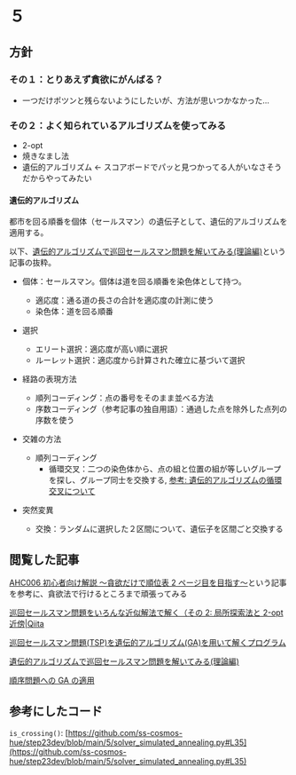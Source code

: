 # ５

## 方針

### その１：とりあえず貪欲にがんばる？

- 一つだけポツンと残らないようにしたいが、方法が思いつかなかった…

### その２：よく知られているアルゴリズムを使ってみる

- 2-opt
- 焼きなまし法
- 遺伝的アルゴリズム ← スコアボードでパッと見つかってる人がいなさそうだからやってみたい

#### 遺伝的アルゴリズム

都市を回る順番を個体（セールスマン）の遺伝子として、遺伝的アルゴリズムを適用する。

以下、[遺伝的アルゴリズムで巡回セールスマン問題を解いてみる(理論編)](https://qiita.com/masaru/items/729a0a0e2d7f305e8e90)という記事の抜粋。

- 個体：セールスマン。個体は道を回る順番を染色体として持つ。

  - 適応度：通る道の長さの合計を適応度の計測に使う
  - 染色体：道を回る順番

- 選択

  - エリート選択：適応度が高い順に選択
  - ルーレット選択：適応度から計算された確立に基づいて選択

- 経路の表現方法

  - 順列コーディング：点の番号をそのまま並べる方法
  - 序数コーディング（参考記事の独自用語）：通過した点を除外した点列の序数を使う

- 交雑の方法

  - 順列コーディング
    - 循環交叉：二つの染色体から、点の組と位置の組が等しいグループを探し、グループ同士を交換する, [参考: 遺伝的アルゴリズムの循環交叉について](https://qiita.com/python6051/items/b5f37c353bf71ca07cc4)

- 突然変異
  - 交換：ランダムに選択した２区間について、遺伝子を区間ごと交換する

## 閲覧した記事

[AHC006 初心者向け解説 ～貪欲だけで順位表 2 ページ目を目指す～](https://www.terry-u16.net/entry/ahc006-for-beginners)という記事を参考に、貪欲法で行けるところまで頑張ってみる

[巡回セールスマン問題をいろんな近似解法で解く（その 2: 局所探索法と 2-opt 近傍|Qiita](https://qiita.com/take314/items/33843f980c4cbab140ac)

[巡回セールスマン問題(TSP)を遺伝的アルゴリズム(GA)を用いて解くプログラム](https://gist.github.com/TonyMooori/dd77a0f7d42ff26c2ea2)

[遺伝的アルゴリズムで巡回セールスマン問題を解いてみる(理論編)](https://qiita.com/masaru/items/729a0a0e2d7f305e8e90)

[順序問題への GA の適用](http://ono-t.d.dooo.jp/GA/GA-order.html)

## 参考にしたコード

`is_crossing()`: [https://github.com/ss-cosmos-hue/step23dev/blob/main/5/solver_simulated_annealing.py#L35](https://github.com/ss-cosmos-hue/step23dev/blob/main/5/solver_simulated_annealing.py#L35)
